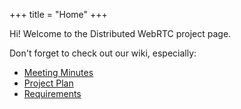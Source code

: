 +++
title = "Home"
+++

Hi! Welcome to the Distributed WebRTC project page.

<!-- [![Build Status](https://travis-ci.com/dwrtc/dwrtc.svg?branch=master)](https://travis-ci.com/dwrtc/dwrtc) -->

Don't forget to check out our wiki, especially:

* [Meeting Minutes](https://github.com/dwrtc/sa/wiki/Meeting-Minutes)
* [Project Plan](https://github.com/dwrtc/sa/wiki/Plan)
* [Requirements](https://github.com/dwrtc/sa/wiki/Requirements)